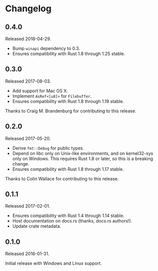 Changelog
=========

0.4.0
-----

Released 2018-04-29.

 * Bump `winapi` dependency to 0.3.
 * Ensures compatibility with Rust 1.8 through 1.25 stable.

0.3.0
-----

Released 2017-08-03.

 * Add support for Mac OS X.
 * Implement `AsRef<[u8]>` for `Filebuffer`.
 * Ensures compatibility with Rust 1.8 through 1.19 stable.

Thanks to Craig M. Brandenburg for contributing to this release.

0.2.0
-----

Released 2017-05-20.

 * Derive `fmt::Debug` for public types.
 * Depend on libc only on Unix-like environments, and on kernel32-sys only on
   Windows. This requires Rust 1.8 or later, so this is a breaking change.
 * Ensures compatibility with Rust 1.8 through 1.17 stable.

Thanks to Colin Wallace for contributing to this release.

0.1.1
-----

Released 2017-02-01.

 * Ensures compatibility with Rust 1.4 through 1.14 stable.
 * Host documentation on docs.rs (thanks, docs.rs authors!).
 * Update crate metadata.

0.1.0
-----

Released 2016-01-31.

Initial release with Windows and Linux support.
